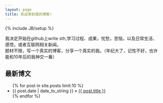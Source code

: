 ```yaml
---
layout: page
title: 欢迎来到我的博客!
---
```

{% include JB/setup %}

我决定开始在github上write sth,学习过程、成果，忧愁，苦恼，以及日常生活、感悟，或者互联网相关新闻。<br>
题材不限，写一个真实的博客，分享一个真实的我。（年纪大了，记性不好，也许能和10年后的我神交一番）

    
## 最新博文

<ul class="posts">
  {% for post in site.posts limit:10 %}
    <li><span>{{ post.date | date_to_string }}</span> &raquo; <a href="{{ BASE_PATH }}{{ post.url }}">{{ post.title }}</a></li>
  {% endfor %}
</ul>


